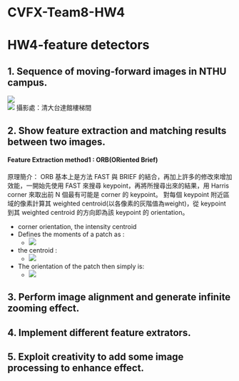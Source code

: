 # CVFX-Team8-HW4

# HW4-feature detectors

## 1. Sequence of moving-forward images in NTHU campus.

![](https://imgur.com/phYG8d3.png)  
![](https://imgur.com/b4LUjW8.png)
攝影處：清大台達館樓梯間
## 2. Show feature extraction and matching results between two images.
#### Feature Extraction method1 : ORB(ORiented Brief)
原理簡介：
  ORB 基本上是方法 FAST 與 BRIEF 的結合，再加上許多的修改來增加效能，一開始先使用 FAST 來搜尋 keypoint，再將所搜尋出來的結果，用 Harris corner 來取出前 N 個最有可能是 corner 的 keypoint。 
  對每個 keypoint 附近區域的像素計算其 weighted centroid(以各像素的灰階值為weight)，從 keypoint 到其 weighted centroid 的方向即為該 keypoint 的 orientation。 
*  corner orientation, the intensity centroid
*  Defines the moments of a patch as :
     - ![](https://imgur.com/v60wlBJ.png)
*  the centroid :
     - ![](https://imgur.com/vD2vfeG.png)
*  The orientation of the patch then simply is: 
     - ![](https://imgur.com/a91ybCI.png)


## 3. Perform image alignment and generate infinite zooming effect.


## 4. Implement different feature extrators.

## 5. Exploit creativity to add some image processing to enhance effect. 





 
